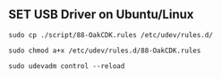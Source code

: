 ## SET USB Driver on Ubuntu/Linux
```
sudo cp ./script/88-OakCDK.rules /etc/udev/rules.d/

sudo chmod a+x /etc/udev/rules.d/88-OakCDK.rules

sudo udevadm control --reload
```
